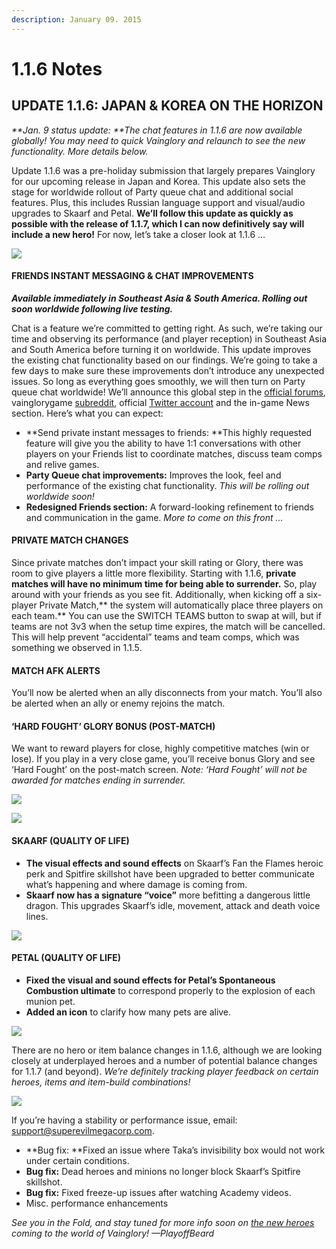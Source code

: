 ```yaml
---
description: January 09. 2015
---
```


# 1.1.6 Notes

## UPDATE 1.1.6: JAPAN & KOREA ON THE HORIZON

_**Jan. 9 status update: **The chat features in 1.1.6 are now available globally! You may need to quick Vainglory and relaunch to see the new functionality. More details below._

Update 1.1.6 was a pre-holiday submission that largely prepares Vainglory for our upcoming release in Japan and Korea. This update also sets the stage for worldwide rollout of Party queue chat and additional social features. Plus, this includes Russian language support and visual/audio upgrades to Skaarf and Petal. **We’ll follow this update as quickly as possible with the release of 1.1.7, which I can now definitively say will include a new hero!** For now, let’s take a closer look at 1.1.6 …

![](http://static1.squarespace.com/static/53ff565fe4b0826cfdfb4767/54062f48e4b096fd0ba12284/54af039ae4b0ead07256798c/1420755867506/#img.png)

#### **FRIENDS INSTANT MESSAGING & CHAT IMPROVEMENTS**

_**Available immediately in Southeast Asia & South America. Rolling out soon worldwide following live testing.**_

Chat is a feature we’re committed to getting right. As such, we’re taking our time and observing its performance \(and player reception\) in Southeast Asia and South America before turning it on worldwide. This update improves the existing chat functionality based on our findings. We’re going to take a few days to make sure these improvements don’t introduce any unexpected issues. So long as everything goes smoothly, we will then turn on Party queue chat worldwide! We’ll announce this global step in the [official forums](http://forums.vainglorygame.com/index.php), vainglorygame [subreddit](http://www.reddit.com/r/vainglorygame/), official [Twitter account](https://twitter.com/vainglorygame) and the in-game News section. Here’s what you can expect:

* **Send private instant messages to friends: **This highly requested feature will give you the ability to have 1:1 conversations with other players on your Friends list to coordinate matches, discuss team comps and relive games.
* **Party Queue chat improvements:** Improves the look, feel and performance of the existing chat functionality. _This will be rolling out worldwide soon!_
* **Redesigned Friends section:** A forward-looking refinement to friends and communication in the game. _More to come on this front …_

#### **PRIVATE MATCH CHANGES**

Since private matches don’t impact your skill rating or Glory, there was room to give players a little more flexibility. Starting with 1.1.6, **private matches will have no minimum time for being able to surrender.** So, play around with your friends as you see fit. Additionally, when kicking off a six-player Private Match,** the system will automatically place three players on each team.** You can use the SWITCH TEAMS button to swap at will, but if teams are not 3v3 when the setup time expires, the match will be cancelled. This will help prevent “accidental” teams and team comps, which was something we observed in 1.1.5.

#### **MATCH AFK ALERTS**

You’ll now be alerted when an ally disconnects from your match. You’ll also be alerted when an ally or enemy rejoins the match.

#### **‘HARD FOUGHT’ GLORY BONUS \(POST-MATCH\)**

We want to reward players for close, highly competitive matches \(win or lose\). If you play in a very close game, you’ll receive bonus Glory and see ‘Hard Fought’ on the post-match screen. _Note: ‘Hard Fought’ will not be awarded for matches ending in surrender._

![](http://static1.squarespace.com/static/53ff565fe4b0826cfdfb4767/54062f48e4b096fd0ba12284/54af10f1e4b0677f64cd8b0e/1420759283307/#img.png)

![](http://static1.squarespace.com/static/53ff565fe4b0826cfdfb4767/54062f48e4b096fd0ba12284/54af1e20e4b0a3366e868b7b/1420762656793/fan_flames_perk.jpg)

#### **SKAARF \(QUALITY OF LIFE\)**

* **The visual effects and sound effects** on Skaarf’s Fan the Flames heroic perk and Spitfire skillshot have been upgraded to better communicate what’s happening and where damage is coming from.
* **Skaarf now has a signature “voice”** more befitting a dangerous little dragon. This upgrades Skaarf’s idle, movement, attack and death voice lines.

![](http://static1.squarespace.com/static/53ff565fe4b0826cfdfb4767/54062f48e4b096fd0ba12284/54af1dd3e4b05b2ca73df98c/1420762579910/#img.png)

#### **PETAL \(QUALITY OF LIFE\)**

* **Fixed the visual and sound effects for Petal’s Spontaneous Combustion ultimate** to correspond properly to the explosion of each munion pet.
* **Added an icon** to clarify how many pets are alive.

![](http://static1.squarespace.com/static/53ff565fe4b0826cfdfb4767/54062f48e4b096fd0ba12284/54af1f40e4b0de084b02bcb4/1420762945646/#img.png)

There are no hero or item balance changes in 1.1.6, although we are looking closely at underplayed heroes and a number of potential balance changes for 1.1.7 \(and beyond\). _We’re definitely tracking player feedback on certain heroes, items and item-build combinations!_

![](http://static1.squarespace.com/static/53ff565fe4b0826cfdfb4767/54062f48e4b096fd0ba12284/54af1f8fe4b029693286f5a8/1420763024754/#img.png)

If you’re having a stability or performance issue, email: [support@superevilmegacorp.com](mailto:support@superevilmegacorp.com).

* **Bug fix: **Fixed an issue where Taka’s invisibility box would not work under certain conditions.
* **Bug fix:** Dead heroes and minions no longer block Skaarf’s Spitfire skillshot.
* **Bug fix:** Fixed freeze-up issues after watching Academy videos.
* Misc. performance enhancements

_See you in the Fold, and stay tuned for more info soon on _[_the new heroes_](http://www.vainglorygame.com/news/2015/1/1/new-year-new-story)_ coming to the world of Vainglory! —PlayoffBeard_

